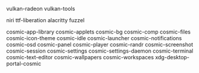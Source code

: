 vulkan-radeon
vulkan-tools

niri
ttf-liberation
alacritty
fuzzel

cosmic-app-library
cosmic-applets
cosmic-bg
cosmic-comp
cosmic-files
cosmic-icon-theme
cosmic-idle
cosmic-launcher
cosmic-notifications
cosmic-osd
cosmic-panel
cosmic-player
cosmic-randr
cosmic-screenshot
cosmic-session
cosmic-settings
cosmic-settings-daemon
cosmic-terminal
cosmic-text-editor
cosmic-wallpapers
cosmic-workspaces
xdg-desktop-portal-cosmic